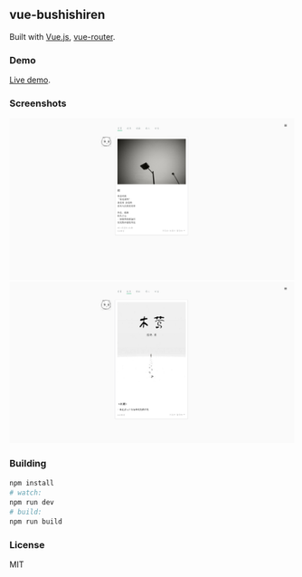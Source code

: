 ## vue-bushishiren

Built with [Vue.js](http://vuejs.org), [vue-router](https://github.com/vuejs/vue-router).

### Demo

[Live demo](http://nswbmw.github.io/vue-bushishiren/).

### Screenshots

![screenshot1](./static/img/screenshot1.png)
![screenshot2](./static/img/screenshot2.png)

### Building

``` bash
npm install
# watch:
npm run dev
# build:
npm run build
```

### License

MIT